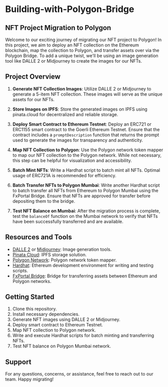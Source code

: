 # Building-with-Polygon-Bridge

## NFT Project Migration to Polygon

Welcome to our exciting journey of migrating our NFT project to Polygon! In this project, we aim to deploy an NFT collection on the Ethereum blockchain, map the collection to Polygon, and transfer assets over via the Polygon Bridge. To add a unique twist, we'll be using an image generation tool like DALLE 2 or Midjourney to create the images for our NFTs.

## Project Overview

1. **Generate NFT Collection Images**: Utilize DALLE 2 or Midjourney to generate a 5-item NFT collection. These images will serve as the unique assets for our NFTs.

2. **Store Images on IPFS**: Store the generated images on IPFS using pinata.cloud for decentralized and reliable storage.

3. **Deploy Smart Contract to Ethereum Testnet**: Deploy an ERC721 or ERC1155 smart contract to the Goerli Ethereum Testnet. Ensure that the contract includes a `promptDescription` function that returns the prompt used to generate the images for transparency and authenticity.

4. **Map NFT Collection to Polygon**: Use the Polygon network token mapper to map our NFT collection to the Polygon network. While not necessary, this step can be helpful for visualization and accessibility.

5. **Batch Mint NFTs**: Write a Hardhat script to batch mint all NFTs. Optimal usage of ERC721A is recommended for efficiency.

6. **Batch Transfer NFTs to Polygon Mumbai**: Write another Hardhat script to batch transfer all NFTs from Ethereum to Polygon Mumbai using the FxPortal Bridge. Ensure that NFTs are approved for transfer before depositing them to the bridge.

7. **Test NFT Balance on Mumbai**: After the migration process is complete, test the `balanceOf` function on the Mumbai network to verify that NFTs have been successfully transferred and are available.

## Resources and Tools

- [DALLE 2](https://github.com/lucidrains/DALLE-pytorch) or [Midjourney](https://github.com/cawfree/midjourney): Image generation tools.
- [Pinata Cloud](https://pinata.cloud/): IPFS storage solution.
- [Polygon Network](https://polygon.technology/): Polygon network token mapper.
- [Hardhat](https://hardhat.org/): Ethereum development environment for writing and testing scripts.
- [FxPortal Bridge](https://docs.polygon.technology/docs/develop/getting-started/fx-portal/): Bridge for transferring assets between Ethereum and Polygon networks.

## Getting Started

1. Clone this repository.
2. Install necessary dependencies.
3. Generate NFT images using DALLE 2 or Midjourney.
4. Deploy smart contract to Ethereum Testnet.
5. Map NFT collection to Polygon network.
6. Write and execute Hardhat scripts for batch minting and transferring NFTs.
7. Test NFT balance on Polygon Mumbai network.

## Support

For any questions, concerns, or assistance, feel free to reach out to our team. Happy migrating!
